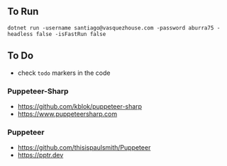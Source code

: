 ## To Run

```
dotnet run -username santiago@vasquezhouse.com -password aburra75 -headless false -isFastRun false
```

## To Do

- check `todo` markers in the code



### Puppeteer-Sharp
- https://github.com/kblok/puppeteer-sharp
- https://www.puppeteersharp.com

### Puppeteer
- https://github.com/thisispaulsmith/Puppeteer
- https://pptr.dev

